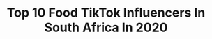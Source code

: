 ---
title: Top 10 Food TikTok Influencers In South Africa In 2020
description: >-
  Find top food TikTok influencers in South Africa in 2020. Most popular hashtags: #coronavirus #bored #quarantine #challenge.
platform: TikTok
profiles:
  - username: "veeran.com"
    fullname: >-
      Nathaniel Veeran
    location: "South Africa"
    followers: 13550
    engagement: 1540
    commentsToLikes: 0.061705
    id: ck9slqs2efesp0j7805i5jpzb
    verified: false
    hashtags: "#issafancyarmy, #nerders"
  - username: "chimbacca5"
    fullname: >-
      Chima Onyeka
    location: "South Africa"
    followers: 3769
    engagement: 835
    commentsToLikes: 0.121634
    id: cka8ggfsa6idb0i7823fnscr5
    verified: false
    hashtags: "#oldvid, #wifi, #happy, #doorslam"
  - username: "seanvannoordwyk"
    fullname: >-
      Sean William van Noo
    location: "South Africa"
    followers: 19104
    engagement: 846
    commentsToLikes: 0.015436
    id: ck9k9vd3peths0j78wegxln1e
    verified: false
    hashtags: "#legday, #winenot, #bored, #wine"
  - username: "raydawg11"
    fullname: >-
      Rynhardt Schoeman
    location: "South Africa"
    followers: 4217
    engagement: 715
    commentsToLikes: 0.045439
    id: ckafu35938l130i78kt1oz2rs
    verified: false
    hashtags: "#mushroon, #afrodance, #naar, #eggchallenge"
  - username: "laylacreator"
    fullname: >-
      Layla
    location: "South Africa"
    followers: 973395
    engagement: 1544
    commentsToLikes: 0.003027
    id: ck8knvou8ewrz0j78fhwnsa3b
    verified: false
    hashtags: "#burfee, #addressit, #deepfriedoreos, #foodasmr"
  - username: "abiteofvegan"
    fullname: >-
      georgia
    location: "South Africa"
    followers: 3642
    engagement: 894
    commentsToLikes: 0.014767
    id: cka0zjs45fqmb0i78zkzx7qo8
    verified: false
    hashtags: "#lockdownday, #baking, #whatieatinaday, #bathbomb"
  - username: "sethjauby"
    fullname: >-
      sethjauby
    location: "South Africa"
    followers: 24891
    engagement: 640
    commentsToLikes: 0.009782
    id: cka0x5xhp5tkf0i78mqglhvfd
    verified: false
    hashtags: "#gaming, #loneliness, #amazing, #foryoutiktok"
  - username: "ultimatenathan7"
    fullname: >-
      Nathaniel Govender
    location: "South Africa"
    followers: 3171
    engagement: 267
    commentsToLikes: 0.006983
    id: ck9rm6jc01eo30j78fg2wtqb1
    verified: false
    hashtags: "#sunday, #soccer, #2020, #goals"
  - username: "kelvin_v_98"
    fullname: >-
      Kelvin Venter
    location: "South Africa"
    followers: 3254
    engagement: 2403
    commentsToLikes: 0.111228
    id: ck9649xc4xymy0j78xe9u7ltv
    verified: false
    hashtags: "#eggchallenge, #dreamjob, #message, #help"
  - username: "chante__"
    fullname: >-
      __Tay__
    location: "South Africa"
    followers: 19820
    engagement: 1871
    commentsToLikes: 0.084348
    id: cka6mwcj88zcw0i78r99hpgy9
    verified: false
    hashtags: "#trash, #doyou, #haahaa, #married"
---